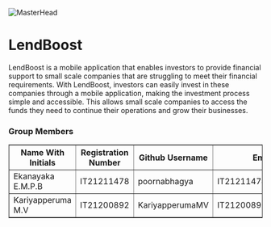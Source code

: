 ![MasterHead](https://static.sliit.lk/wp-content/uploads/2021/10/24070027/SLIIT.png)
# LendBoost

LendBoost is a mobile application that enables investors to provide financial support to small scale companies that are struggling to meet their financial requirements. With LendBoost, investors can easily invest in these companies through a mobile application, making the investment process simple and accessible. This allows small scale companies to access the funds they need to continue their operations and grow their businesses. 

### Group Members
<table border ="1">
  <tr>
    <th>Name With Initials</th>
    <th>Registration Number</th>
    <th>Github Username</th>
    <th>Email</th>
    <th>Badge</th>
  </tr>
  <tr>
    <td>Ekanayaka E.M.P.B</td>
    <td>IT21211478</td>
    <td>poornabhagya</td>
    <td>IT21211478@my.sliit.lk</td>
    <td><img src ="https://camo.githubusercontent.com/0c20fb932cbd47c90ec063dc7beecad980d959523816335334806b5e05d04020/68747470733a2f2f696d672e736869656c64732e696f2f62616467652fe2ad902d4c65616465722d726564"></td>
  </tr>
  <tr>
    <td>Kariyapperuma M.V</td>
    <td>IT21200892</td>
    <td>KariyapperumaMV</td>
    <td>IT21200892@my.sliit.lk</td>
    <td><img src="https://camo.githubusercontent.com/0effff97ca79b9b4318d5df42601eb57e2480db7d7b47c063ca99ffe4c0b2f3e/68747470733a2f2f696d672e736869656c64732e696f2f62616467652fe2ad902d4d656d6265722d626c7565"></td>
  </tr>
 </table>
